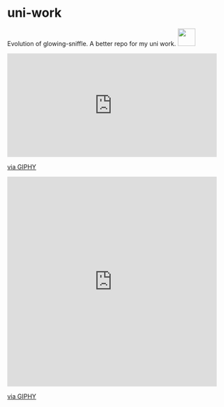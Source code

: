 # uni-work
Evolution of glowing-sniffle. A better repo for my uni work.
<img src="https://media.giphy.com/media/vFKqnCdLPNOKc/giphy.gif" width="40" height="40" />
<iframe src="https://giphy.com/embed/7zJZgRRVrKfzo71lnR" width="480" height="237" frameBorder="0" class="giphy-embed" allowFullScreen></iframe><p><a href="https://giphy.com/gifs/snl-saturday-night-live-season-44-7zJZgRRVrKfzo71lnR">via GIPHY</a></p>
<iframe src="https://giphy.com/embed/qB5ecUIj3e6nG9S9dP" width="480" height="480" frameBorder="0" class="giphy-embed" allowFullScreen></iframe><p><a href="https://giphy.com/gifs/parksandrec-episode-4-parks-and-recreation-rec-qB5ecUIj3e6nG9S9dP">via GIPHY</a></p>
